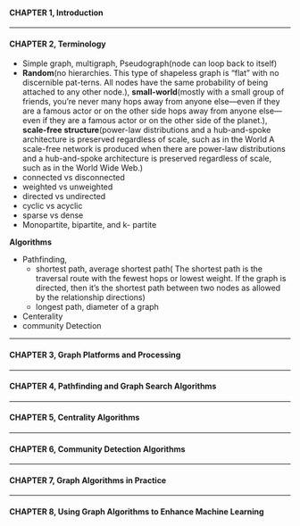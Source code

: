 #### CHAPTER 1, Introduction
----
#### CHAPTER 2, Terminology
- Simple graph, multigraph, Pseudograph(node can loop back to itself)
- **Random**(no hierarchies. This type of shapeless graph is “flat” with no discernible pat-terns. All nodes have the same probability of being attached to any other node.), **small-world**(mostly with a small group of friends, you’re never many hops away from anyone else—even if they are a famous actor or on the other side hops away from anyone else—even if they are a famous actor or on the other side of the planet.), **scale-free structure**(power-law distributions and a hub-and-spoke architecture is preserved regardless of scale, such as in the World
A scale-free network is produced when there are power-law distributions and a hub-and-spoke architecture is preserved regardless of scale, such as in the World Wide Web.)
- connected vs disconnected
- weighted vs unweighted
- directed vs undirected
- cyclic vs acyclic
- sparse vs dense
- Monopartite, bipartite, and k- partite

**Algorithms**
- Pathfinding, 
  - shortest path, average shortest path( The shortest path is the traversal route with the fewest hops or lowest weight. If the graph is directed, then it’s the shortest path between two nodes as allowed by the relationship directions)
  - longest path, diameter of a graph
- Centerality
- community Detection
----
#### CHAPTER 3, Graph Platforms and Processing
----
#### CHAPTER 4, Pathfinding and Graph Search Algorithms
----
#### CHAPTER 5, Centrality Algorithms
----
#### CHAPTER 6, Community Detection Algorithms
----
#### CHAPTER 7, Graph Algorithms in Practice
----
#### CHAPTER 8, Using Graph Algorithms to Enhance Machine Learning

